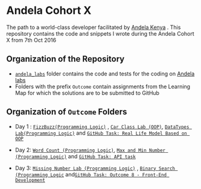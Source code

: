 # Andela Cohort X
The  path to a world-class developer facilitated by [Andela Kenya](https://andela.com) . This repository contains the code and snippets I wrote during the Andela Cohort X from 7th Oct 2016

## Organization of the Repository
* [`andela_labs`](./andela_labs) folder contains the code and tests for the 
coding on [Andela labs](http://labs.andela.com)
* Folders with the prefix `Outcome` contain assignments from the Learning Map for which the solutions are to be submitted to GitHub

## Organization of `Outcome` Folders

* Day 1 : 
[`FizzBuzz(Programming Logic)`](./andela_labs/FizzBuzz%20(Programming%20Logic)) ,
[`Car Class Lab (OOP)`](./andela_labs/Car%20Class%20Lab%20(OOP)),
[`DataTypes Lab(Programming Logic)`](./andela_labs/Data%20Types%20Lab/data_structures.py) and [`GitHub Task: Real Life Model Based on OOP`](Outcome%204%20-%20Object-Oriented%20Programming)

* Day 2: 
[`Word Count (Programming Logic)`](./andela_labs/Word%20Count%20(Programming%20Logic)), 
[`Max and Min Number (Programming Logic)`](./andela_labs/Max%20and%20Min%20Number%20(Programming%20Logic)) and  [`GitHub Task: API task`](./Outcome%207%20-%20HTTP%20and%20Web%20Services)

* Day 3: [`Missing Number Lab (Programming Logic)`](./andela_labs/Missing%20Number%20Lab%20(Programming%20Logic)) , [`Binary Search (Programming Logic`](./andela_labs/Binary%20Search%20(Programming%20Logic)) and[`GitHub Task: Outcome 8 - Front-End Development`](./Outcome%208%20-%20Front-End%20Development)




